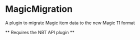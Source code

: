 # MagicMigration

A plugin to migrate Magic item data to the new Magic 11 format

** Requires the NBT API plugin **
